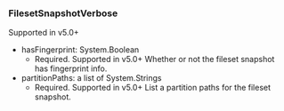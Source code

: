 ### FilesetSnapshotVerbose
Supported in v5.0+

- hasFingerprint: System.Boolean
  - Required. Supported in v5.0+
  Whether or not the fileset snapshot has fingerprint info.
- partitionPaths: a list of System.Strings
  - Required. Supported in v5.0+
  List a partition paths for the fileset snapshot.
